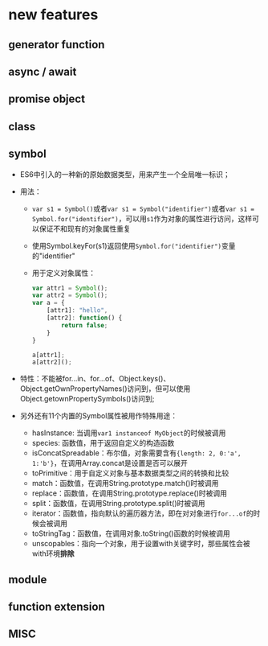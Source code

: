 # new features

## generator function

## async / await

## promise object

## class

## symbol

- ES6中引入的一种新的原始数据类型，用来产生一个全局唯一标识；

- 用法：

  - `var s1 = Symbol()`或者`var s1 = Symbol("identifier")`或者`var s1 = Symbol.for("identifier")`，可以用`s1`作为对象的属性进行访问，这样可以保证不和现有的对象属性重复

  - 使用Symbol.keyFor(s1)返回使用`Symbol.for("identifier")`变量的"identifier"

  - 用于定义对象属性：

    ```javascript
    var attr1 = Symbol();
    var attr2 = Symbol();
    var a = {
        [attr1]: "hello",
        [attr2]: function() {
            return false;
        }
    }
    
    a[attr1];
    a[attr2]();
    ```

- 特性：不能被for...in、for...of、Object.keys()、Object.getOwnPropertyNames()访问到，但可以使用Object.getownPropertySymbols()访问到;

- 另外还有11个内置的Symbol属性被用作特殊用途：

  - hasInstance: 当调用`var1 instanceof MyObject`的时候被调用
  - species: 函数值，用于返回自定义的构造函数
  - isConcatSpreadable：布尔值，对象需要含有`{length: 2, 0:'a', 1:'b'}`，在调用Array.concat是设置是否可以展开
  - toPrimitive：用于自定义对象与基本数据类型之间的转换和比较
  - match：函数值，在调用String.prototype.match()时被调用
  - replace：函数值，在调用String.prototype.replace()时被调用
  - split：函数值，在调用String.prototype.split()时被调用
  - iterator：函数值，指向默认的遍历器方法，即在对对象进行`for...of`的时候会被调用
  - toStringTag：函数值，在调用对象.toString()函数的时候被调用
  - unscopables：指向一个对象，用于设置with关键字时，那些属性会被with环境**排除**

## module

## function extension

## MISC

